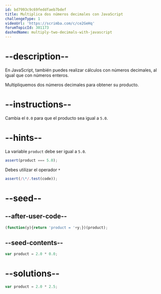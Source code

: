 ```yaml
---
id: bd7993c9c69feddfaeb7bdef
title: Multiplica dos números decimales con JavaScript
challengeType: 1
videoUrl: 'https://scrimba.com/c/ce2GeHq'
forumTopicId: 301173
dashedName: multiply-two-decimals-with-javascript
---
```


# --description--

En JavaScript, también puedes realizar cálculos con números decimales, al igual que con números enteros.

Multipliquemos dos números decimales para obtener su producto.

# --instructions--

Cambia el `0.0` para que el producto sea igual a `5.0`.

# --hints--

La variable `product` debe ser igual a `5.0`.

```js
assert(product === 5.0);
```

Debes utilizar el operador `*`

```js
assert(/\*/.test(code));
```

# --seed--

## --after-user-code--

```js
(function(y){return 'product = '+y;})(product);
```

## --seed-contents--

```js
var product = 2.0 * 0.0;
```

# --solutions--

```js
var product = 2.0 * 2.5;
```
